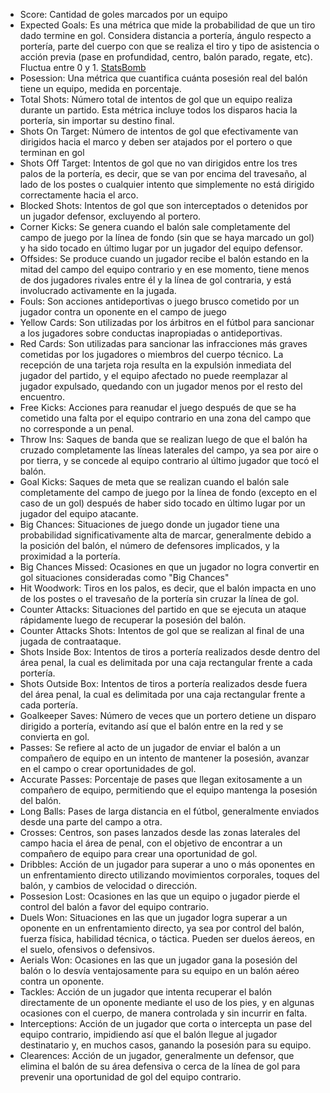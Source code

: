 * Score: Cantidad de goles marcados por un equipo 
* Expected Goals: Es una métrica que mide la probabilidad de que un tiro dado termine en gol. Considera distancia a portería, ángulo respecto a portería, parte del cuerpo con que se realiza el tiro y tipo de asistencia o acción previa (pase en profundidad, centro, balón parado, regate, etc). Fluctua entre 0 y 1. [StatsBomb](https://statsbomb.com/es/metricas-de-futbol/que-es-el-xg/)
* Posession: Una métrica que cuantifica cuánta posesión real del balón tiene un equipo, medida en porcentaje.
* Total Shots: Número total de intentos de gol que un equipo realiza durante un partido. Esta métrica incluye todos los disparos hacia la portería, sin importar su destino final.
* Shots On Target: Número de intentos de gol que efectivamente van dirigidos hacia el marco y deben ser atajados por el portero o que terminan en gol
* Shots Off Target: Intentos de gol que no van dirigidos entre los tres palos de la portería, es decir, que se van por encima del travesaño, al lado de los postes o cualquier intento que simplemente no está dirigido correctamente hacia el arco.
* Blocked Shots: Intentos de gol que son interceptados o detenidos por un jugador defensor, excluyendo al portero.
* Corner Kicks: Se genera cuando el balón sale completamente del campo de juego por la línea de fondo (sin que se haya marcado un gol) y ha sido tocado en último lugar por un jugador del equipo defensor. 
* Offsides: Se produce cuando un jugador recibe el balón estando en la mitad del campo del equipo contrario y en ese momento, tiene menos de dos jugadores rivales entre él y la línea de gol contraria, y está involucrado activamente en la jugada.
* Fouls: Son acciones antideportivas o juego brusco cometido por un jugador contra un oponente en el campo de juego
* Yellow Cards: Son utilizadas por los árbitros en el fútbol para sancionar a los jugadores sobre conductas inapropiadas o antideportivas.
* Red Cards: Son utilizadas para sancionar las infracciones más graves cometidas por los jugadores o miembros del cuerpo técnico. La recepción de una tarjeta roja resulta en la expulsión inmediata del jugador del partido, y el equipo afectado no puede reemplazar al jugador expulsado, quedando con un jugador menos por el resto del encuentro.
* Free Kicks: Acciones para reanudar el juego después de que se ha cometido una falta por el equipo contrario en una zona del campo que no corresponde a un penal.
* Throw Ins: Saques de banda que se realizan luego de que el balón ha cruzado completamente las líneas laterales del campo, ya sea por aire o por tierra, y se concede al equipo contrario al último jugador que tocó el balón. 
* Goal Kicks: Saques de meta que se realizan cuando el balón sale completamente del campo de juego por la línea de fondo (excepto en el caso de un gol) después de haber sido tocado en último lugar por un jugador del equipo atacante.
* Big Chances: Situaciones de juego donde un jugador tiene una probabilidad significativamente alta de marcar, generalmente debido a la posición del balón, el número de defensores implicados, y la proximidad a la portería.
* Big Chances Missed: Ocasiones en que un jugador no logra convertir en gol situaciones consideradas como "Big Chances"
* Hit Woodwork: Tiros en los palos, es decir, que el balón impacta en uno de los postes o el travesaño de la portería sin cruzar la línea de gol.
* Counter Attacks: Situaciones del partido en que se ejecuta un ataque rápidamente luego de recuperar la posesión del balón.
* Counter Attacks Shots: Intentos de gol que se realizan al final de una jugada de contraataque.
* Shots Inside Box: Intentos de tiros a portería realizados desde dentro del área penal, la cual es delimitada por una caja rectangular frente a cada portería.
* Shots Outside Box: Intentos de tiros a portería realizados desde fuera del área penal, la cual es delimitada por una caja rectangular frente a cada portería.
* Goalkeeper Saves: Número de veces que un portero detiene un disparo dirigido a portería, evitando así que el balón entre en la red y se convierta en gol.
* Passes: Se refiere al acto de un jugador de enviar el balón a un compañero de equipo en un intento de mantener la posesión, avanzar en el campo o crear oportunidades de gol.
* Accurate Passes: Porcentaje de pases que llegan exitosamente a un compañero de equipo, permitiendo que el equipo mantenga la posesión del balón.
* Long Balls: Pases de larga distancia en el fútbol, generalmente enviados desde una parte del campo a otra.
* Crosses: Centros, son pases lanzados desde las zonas laterales del campo hacia el área de penal, con el objetivo de encontrar a un compañero de equipo para crear una oportunidad de gol.
* Dribbles: Acción de un jugador para superar a uno o más oponentes en un enfrentamiento directo utilizando movimientos corporales, toques del balón, y cambios de velocidad o dirección.
* Possesion Lost: Ocasiones en las que un equipo o jugador pierde el control del balón a favor del equipo contrario.
* Duels Won: Situaciones en las que un jugador logra superar a un oponente en un enfrentamiento directo, ya sea por control del balón, fuerza física, habilidad técnica, o táctica. Pueden ser duelos áereos, en el suelo, ofensivos o defensivos.
* Aerials Won: Ocasiones en las que un jugador gana la posesión del balón o lo desvía ventajosamente para su equipo en un balón aéreo contra un oponente.
* Tackles: Acción de un jugador que intenta recuperar el balón directamente de un oponente mediante el uso de los pies, y en algunas ocasiones con el cuerpo, de manera controlada y sin incurrir en falta.
* Interceptions: Acción de un jugador que corta o intercepta un pase del equipo contrario, impidiendo así que el balón llegue al jugador destinatario y, en muchos casos, ganando la posesión para su equipo.
* Clearences: Acción de un jugador, generalmente un defensor, que elimina el balón de su área defensiva o cerca de la línea de gol para prevenir una oportunidad de gol del equipo contrario.